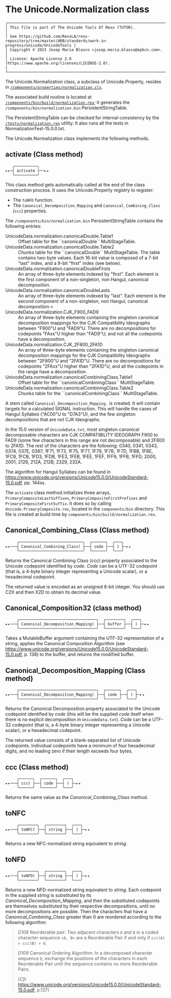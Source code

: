 # The Unicode.Normalization class

```
┌───────────────────────────────────────────────────────────────────────────────────────────────────────────────┐  
│ This file is part of The Unicode Tools Of Rexx (TUTOR).                                                       │
│ See https://github.com/RexxLA/rexx-repository/tree/master/ARB/standards/work-in-progress/unicode/UnicodeTools │
│ Copyright © 2023 Josep Maria Blasco <josep.maria.blasco@epbcn.com>.                                           │
│ License: Apache License 2.0 (https://www.apache.org/licenses/LICENSE-2.0).                                    │
└───────────────────────────────────────────────────────────────────────────────────────────────────────────────┘
``` 

The Unicode.Normalization class, a subclass of Unicode.Property, resides in [``/components/properties/normalization.cls``](../../components/properties/normalization.cls). 

The associated build routine is located at [``/components/bin/build/normalization.rex``](../../components/bin/build/normalization.rex); it generates the ``/components/bin/normalization.bin`` PersistentStringTable.

The PersistentStringTable can be checked for internal consistency by the [``/tests/normalization.rex``](../../tests/normalization.rex) utility. It also runs all the tests in NormalizationTest-15.0.0.txt.

The Unicode.Normalization class implements the following methods.

## activate (Class method)

```
   ╭──────────╮             
▸▸─┤ activate ├──▸◂
   ╰──────────╯  
```

This class method gets automatically called at the end of the class construction process. It uses the Unicode.Property registry to register:

* The ``toNFD`` function.
* The ``Canonical_Decomposition_Mapping`` and ``Canonical_Combining_Class`` (``ccc``) properties.

The ``/components/bin/normalization.bin`` PersistentStringTable contains the following entries:

<dl>
  <dt>UnicodeData.normalization.canonicalDouble.Table1</dt>
      <dd>Offset table for the ``canonicalDouble`` MultiStageTable.</dd>
  <dt>UnicodeData.normalization.canonicalDouble.Table2</dt>
      <dd>Chunks table for the ``canonicalDouble`` MultiStageTable. The table contains two-byte values. Each 16-bit value is composed of a 7-bit "last" index, and a 9-bit "first" index (see below).</dd>
  <dt>UnicodeData.normalization.canonicalDoubleFirsts</dt>
      <dd>An array of three-byte elements indexed by "first". Each element is the first component of a non-singleton, non Hangul, canonical decomposition.</dd>
  <dt>UnicodeData.normalization.canonicalDoubleLasts</dt>
      <dd>An array of three-byte elements indexed by "last". Each element is the second component of a non-singleton, non Hangul, canonical decomposition.<</dd>
  <dt>UnicodeData.normalization.CJK_F900_FAD9</dt>
      <dd>An array of three-byte elements containing the singleton canonical decomposition mappings for the CJK Compatibility Ideographs between "F900"U and "FAD9"U.
         There are no decompositions for codepoints "FAxx"U higher than "FAD9"U, and not all the codepoints have a decomposition.
      </dd>
  <dt>UnicodeData.normalization.CJK_2F800_2FA1D</dt>
      <dd>An array of three-byte elements containing the singleton canonical decomposition mappings for the CJK Compatibility Ideographs between "2F800"U and "2FA1D"U.
          There are no decompositions for codepoints "2FAxx"U higher than "2FA1D"U, and all the codepoints in the range have a decomposition.
      </dd>
  <dt>UnicodeData.normalization.canonicalCombiningClass.Table1</dt>
      <dd>Offset table for the ``canonicalCombiningClass`` MultiStageTable.</dd>
  <dt>UnicodeData.normalization.canonicalCombiningClass.Table2</dt>
      <dd>Chunks table for the ``canonicalCombiningClass`` MultiStageTable.</dd>
</dl>  

A stem called ``Canonical_Decomposition_Mapping.`` is created. It will contain targets for a calculated SIGNAL instruction. 
This will handle the cases of Hangul Syllabes ("AC00"U to "D7A3"U), and the few singleton decompositions that are not CJK Ideographs.

In the 15.0 version of ``UnicodeData.txt``, most singleton canonical decomposable characters are CJK COMPATIBILITY IDEOGRAPH F900 to FAD9 (some few
characters in this range are not decomposable) and 2F800 to 2FA1D. The rest of the characters are the following: 0340, 0341, 0343, 0374, 037E, 0387;
1F71, 1F73, 1F75, 1F77, 1F79, 1F7B, 1F7D, 1FBB, 1FBE, 1FC9, 1FCB, 1FD3, 1FDB, 1FE3, 1FEB, 1FEE, 1FEF, 1FF9, 1FFB, 1FFD; 2000, 2001; 2126, 212A, 212B;
2329, 232A.

The algorithm for Hangul Syllabes can be found in https://www.unicode.org/versions/Unicode15.0.0/UnicodeStandard-15.0.pdf, pp. 144ss.

The `activate` class method initializes three arrays, `PrimaryCompositeLastSuffixes`, `PrimaryCompositeFirstPrefixes` and `PrimaryCompositeFirstSuffix`. It does so
by calling `Unicode.PrimaryComposite.rex`, located in the `components/bin` directory. This file is created at build time by `components/bin/build/normalization.rex`.
    
## Canonical_Combining_Class (Class method)

```
     ╭────────────────────────────╮  ┌──────┐  ╭───╮
▸▸───┤ Canonical_Combining_Class( ├──┤ code ├──┤ ) ├─▸◂
     ╰────────────────────────────╯  └──────┘  ╰───╯
```

Returns the Canonical Combining Class (ccc) property associated to the Unicode codepoint identified by _code_. _Code_ can be a UTF-32 codepoint (that is, a 4-byte binary integer representing a Unicode scalar), or
a hexadecimal codepoint.

The returned value is encoded as an unsigned 8-bit integer. You should use C2X and then X2D to obtain its decimal value.

## Canonical_Composition32 (class method)

```
     ╭──────────────────────────────────╮  ┌────────┐  ╭───╮
▸▸───┤ Canonical_Decomposition_Mapping( ├──┤ buffer ├──┤ ) ├─▸◂
     ╰──────────────────────────────────╯  └────────┘  ╰───╯
```

Takes a MutableBuffer argument containing the UTF-32 representation of a string, applies the Canonical Composition Algorithm (see https://www.unicode.org/versions/Unicode15.0.0/UnicodeStandard-15.0.pdf, p. 138) to the buffer, and returns the modified buffer.

## Canonical_Decomposition_Mapping (Class method)

```
     ╭──────────────────────────────────╮  ┌──────┐  ╭───╮
▸▸───┤ Canonical_Decomposition_Mapping( ├──┤ code ├──┤ ) ├─▸◂
     ╰──────────────────────────────────╯  └──────┘  ╰───╯
```

Returns the Canonical Decomposition property associated to the Unicode codepoint identified by _code_ (this will be the supplied _code_ itself when there is no explicit decomposition in ``UnicodeData.txt``). _Code_ can be a UTF-32 codepoint (that is, a 4-byte binary integer representing a Unicode scalar), or a hexadecimal codepoint.

The returned value consists of a blank-separated list of Unicode codepoints. Individual codepoints have a minimum of four hexadecimal digits, and no leading zero if their length exceeds four bytes.

## ccc (Class method)

```
     ╭──────╮  ┌──────┐  ╭───╮
▸▸───┤ ccc( ├──┤ code ├──┤ ) ├─▸◂
     ╰──────╯  └──────┘  ╰───╯
```

Returns the same value as the _Canonical_Combining_Class_ method.

## toNFC

```
     ╭────────╮  ┌────────┐  ╭───╮
▸▸───┤ toNFC( ├──┤ string ├──┤ ) ├─▸◂
     ╰────────╯  └────────┘  ╰───╯
```

Returns a new NFC-normalized string equivalent to _string_.

## toNFD

```
     ╭────────╮  ┌────────┐  ╭───╮
▸▸───┤ toNFD( ├──┤ string ├──┤ ) ├─▸◂
     ╰────────╯  └────────┘  ╰───╯
```

Returns a new NFD-normalized string equivalent to _string_. Each codepoint in the supplied _string_ is substituted by its _Canonical_Decomposition_Mapping_, and then the substituted codepoints are themselves substituted by their respective decompositions, until no more decompositions are possible. Then the characters that have a _Canonical_Combining_Class_ greater than 0 are reordered according to the following algorithm:

>_D108_ Reorderable pair: Two adjacent characters `A` and `B` in a coded character sequence
>`<A, B>` are a Reorderable Pair if and only if `ccc(A) > ccc(B) > 0`. 
>
>_D109_ Canonical Ordering Algorithm: In a decomposed character sequence `D`, exchange
>the positions of the characters in each Reorderable Pair until the sequence contains
>no more Reorderable Pairs.
>
>(_Cfr._ https://www.unicode.org/versions/Unicode15.0.0/UnicodeStandard-15.0.pdf, p.137)



